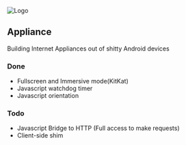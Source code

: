 ![Logo](https://s3.amazonaws.com/img.mdp.im/2014m252014m25Appliancepkmvb93h8r.png)

## Appliance

Building Internet Appliances out of shitty Android devices

### Done

- Fullscreen and Immersive mode(KitKat)
- Javascript watchdog timer
- Javascript orientation

### Todo

- Javascript Bridge to HTTP (Full access to make requests)
- Client-side shim


